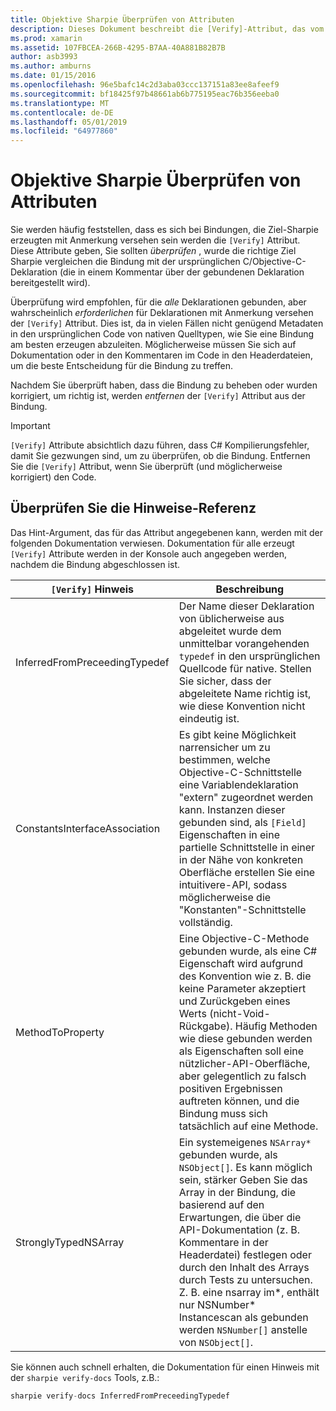 ```yaml
---
title: Objektive Sharpie Überprüfen von Attributen
description: Dieses Dokument beschreibt die [Verify]-Attribut, das vom Ziel Sharpie generiert. Das Attribut [Verify] werden für Entwickler, in dem sie manuell die Ziel-Sharpie Ausgabe überprüft werden soll.
ms.prod: xamarin
ms.assetid: 107FBCEA-266B-4295-B7AA-40A881B82B7B
author: asb3993
ms.author: amburns
ms.date: 01/15/2016
ms.openlocfilehash: 96e5bafc14c2d3aba03ccc137151a83ee8afeef9
ms.sourcegitcommit: bf18425f97b48661ab6b775195eac76b356eeba0
ms.translationtype: MT
ms.contentlocale: de-DE
ms.lasthandoff: 05/01/2019
ms.locfileid: "64977860"
---
```

# <a name="objective-sharpie-verify-attributes"></a>Objektive Sharpie Überprüfen von Attributen

Sie werden häufig feststellen, dass es sich bei Bindungen, die Ziel-Sharpie erzeugten mit Anmerkung versehen sein werden die `[Verify]` Attribut. Diese Attribute geben, Sie sollten _überprüfen_ , wurde die richtige Ziel Sharpie vergleichen die Bindung mit der ursprünglichen C/Objective-C-Deklaration (die in einem Kommentar über der gebundenen Deklaration bereitgestellt wird).

Überprüfung wird empfohlen, für die _alle_ Deklarationen gebunden, aber wahrscheinlich _erforderlichen_ für Deklarationen mit Anmerkung versehen der `[Verify]` Attribut. Dies ist, da in vielen Fällen nicht genügend Metadaten in den ursprünglichen Code von nativen Quelltypen, wie Sie eine Bindung am besten erzeugen abzuleiten. Möglicherweise müssen Sie sich auf Dokumentation oder in den Kommentaren im Code in den Headerdateien, um die beste Entscheidung für die Bindung zu treffen.

Nachdem Sie überprüft haben, dass die Bindung zu beheben oder wurden korrigiert, um richtig ist, werden _entfernen_ der `[Verify]` Attribut aus der Bindung.

> [!IMPORTANT]
> `[Verify]` Attribute absichtlich dazu führen, dass C# Kompilierungsfehler, damit Sie gezwungen sind, um zu überprüfen, ob die Bindung. Entfernen Sie die `[Verify]` Attribut, wenn Sie überprüft (und möglicherweise korrigiert) den Code.

## <a name="verify-hints-reference"></a>Überprüfen Sie die Hinweise-Referenz

Das Hint-Argument, das für das Attribut angegebenen kann, werden mit der folgenden Dokumentation verwiesen. Dokumentation für alle erzeugt `[Verify]` Attribute werden in der Konsole auch angegeben werden, nachdem die Bindung abgeschlossen ist.

|`[Verify]` Hinweis|Beschreibung|
|---|---|
|InferredFromPreceedingTypedef|Der Name dieser Deklaration von üblicherweise aus abgeleitet wurde dem unmittelbar vorangehenden `typedef` in den ursprünglichen Quellcode für native. Stellen Sie sicher, dass der abgeleitete Name richtig ist, wie diese Konvention nicht eindeutig ist.|
|ConstantsInterfaceAssociation|Es gibt keine Möglichkeit narrensicher um zu bestimmen, welche Objective-C-Schnittstelle eine Variablendeklaration "extern" zugeordnet werden kann. Instanzen dieser gebunden sind, als `[Field]` Eigenschaften in eine partielle Schnittstelle in einer in der Nähe von konkreten Oberfläche erstellen Sie eine intuitivere-API, sodass möglicherweise die "Konstanten"-Schnittstelle vollständig.|
|MethodToProperty|Eine Objective-C-Methode gebunden wurde, als eine C# Eigenschaft wird aufgrund des Konvention wie z. B. die keine Parameter akzeptiert und Zurückgeben eines Werts (nicht-Void-Rückgabe). Häufig Methoden wie diese gebunden werden als Eigenschaften soll eine nützlicher-API-Oberfläche, aber gelegentlich zu falsch positiven Ergebnissen auftreten können, und die Bindung muss sich tatsächlich auf eine Methode.|
|StronglyTypedNSArray|Ein systemeigenes `NSArray*` gebunden wurde, als `NSObject[]`. Es kann möglich sein, stärker Geben Sie das Array in der Bindung, die basierend auf den Erwartungen, die über die API-Dokumentation (z. B. Kommentare in der Headerdatei) festlegen oder durch den Inhalt des Arrays durch Tests zu untersuchen. Z. B. eine nsarray im*, enthält nur NSNumber* Instancescan als gebunden werden `NSNumber[]` anstelle von `NSObject[]`.|

Sie können auch schnell erhalten, die Dokumentation für einen Hinweis mit der `sharpie verify-docs` Tools, z.B.:

```csharp
sharpie verify-docs InferredFromPreceedingTypedef
```

